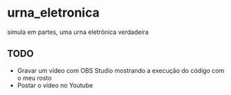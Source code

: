 # urna_eletronica
simula em partes, uma urna eletrônica verdadeira

## TODO
- Gravar um vídeo com OBS Studio mostrando a execução do código com o meu rosto
- Postar o vídeo no Youtube
